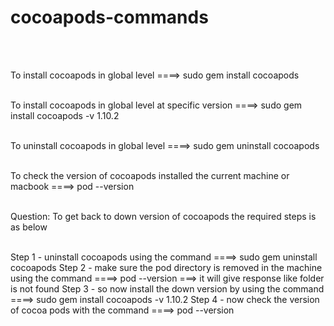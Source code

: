 # cocoapods-commands

<br><br>

To install cocoapods in global level
====> sudo gem install cocoapods
<br><br>

To install cocoapods in global level at specific version
====> sudo gem install cocoapods -v 1.10.2
<br><br>

To uninstall cocoapods in global level
====> sudo gem uninstall cocoapods
<br><br>

To check the version of cocoapods installed the current machine or macbook
====> pod --version
<br><br>

Question:
To get back to down version of cocoapods the required steps is as below
<br><br>

Step 1 - uninstall cocoapods using the command ====> sudo gem uninstall cocoapods
Step 2 - make sure the pod directory is removed in the machine using the command ====> pod --version ===> it will give response like folder is not found
Step 3 - so now install the down version by using the command ====> sudo gem install cocoapods -v 1.10.2
Step 4 - now check the version of cocoa pods with the command ====> pod --version
<br><br>
